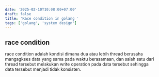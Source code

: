 ```yaml
---
date: '2025-02-10T10:08:00+07:00'
draft: false
title: 'Race condition in golang '
tags: ['golang', 'system design']
---
```



## race condition 
race condition adalah kondisi dimana dua atau lebih thread berusaha mangagkses data yang sama pada waktu berasamaan, dan salah satu dari thread tersebut melakukan write operation pada data tersebut
sehingga data tersebut menjadi tidak konsisten. 


